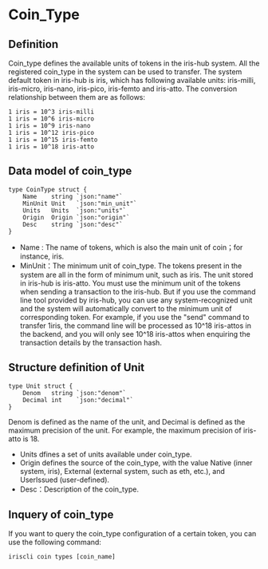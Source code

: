 # Coin_Type

##  Definition

Coin_type defines the available units of tokens in the iris-hub system. All the registered coin_type in the system can be used to transfer. The system default token in iris-hub is iris, which has following available units: iris-milli, iris-micro, iris-nano, iris-pico, iris-femto and iris-atto. The conversion relationship between them are as follows:

```
1 iris = 10^3 iris-milli
1 iris = 10^6 iris-micro
1 iris = 10^9 iris-nano
1 iris = 10^12 iris-pico
1 iris = 10^15 iris-femto
1 iris = 10^18 iris-atto
```

## Data model of coin_type

```golang
type CoinType struct {
	Name    string `json:"name"`
	MinUnit Unit   `json:"min_unit"`
	Units   Units  `json:"units"`
	Origin  Origin `json:"origin"`
	Desc    string `json:"desc"`
}
```

* Name : The name of tokens, which is also the main unit of coin；for instance, iris.
* MinUnit：The  minimum unit of coin_type. The tokens present in the system are all in the form of minimum unit, such as iris. The unit stored in iris-hub is iris-atto. You must use the minimum unit of the tokens when sending a transaction to the iris-hub. But if you use the command line tool provided by iris-hub, you can use any system-recognized unit and the system will automatically convert to the minimum unit of corresponding token. For example, if you use the "send" command to transfer 1iris, the command line will be processed as 10^18 iris-attos in the backend, and you will only see 10^18 iris-attos when enquiring the transaction details by the transaction hash.

## Structure definition of Unit

```golang
type Unit struct {
	Denom   string `json:"denom"`
	Decimal int    `json:"decimal"`
}
```

Denom is defined as the name of the unit, and Decimal is defined as the maximum precision of the unit. For example, the maximum precision of iris-atto is 18.
* Units dfines a set of units available under coin_type.
* Origin defines the source of the coin_type, with the value Native (inner system, iris), External (external system, such as eth, etc.), and UserIssued (user-defined).
* Desc：Description of the coin_type.

## Inquery of coin_type

If you want to query the coin_type configuration of a certain token, you can use the following command:

```golang
iriscli coin types [coin_name]
```
